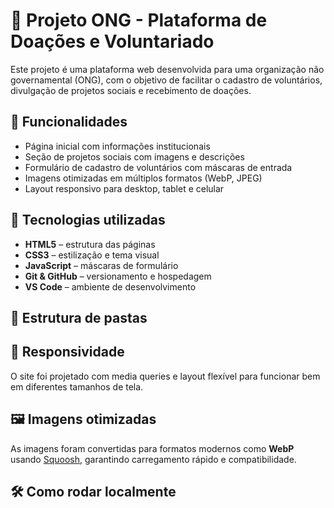 # 🌱 Projeto ONG - Plataforma de Doações e Voluntariado

Este projeto é uma plataforma web desenvolvida para uma organização não governamental (ONG), com o objetivo de facilitar o cadastro de voluntários, divulgação de projetos sociais e recebimento de doações.

## 🚀 Funcionalidades

- Página inicial com informações institucionais
- Seção de projetos sociais com imagens e descrições
- Formulário de cadastro de voluntários com máscaras de entrada
- Imagens otimizadas em múltiplos formatos (WebP, JPEG)
- Layout responsivo para desktop, tablet e celular

## 🧰 Tecnologias utilizadas

- **HTML5** – estrutura das páginas
- **CSS3** – estilização e tema visual
- **JavaScript** – máscaras de formulário
- **Git & GitHub** – versionamento e hospedagem
- **VS Code** – ambiente de desenvolvimento

## 📁 Estrutura de pastas

## 📱 Responsividade

O site foi projetado com media queries e layout flexível para funcionar bem em diferentes tamanhos de tela.

## 🖼️ Imagens otimizadas

As imagens foram convertidas para formatos modernos como **WebP** usando [Squoosh](https://squoosh.app), garantindo carregamento rápido e compatibilidade.

## 🛠️ Como rodar localmente

